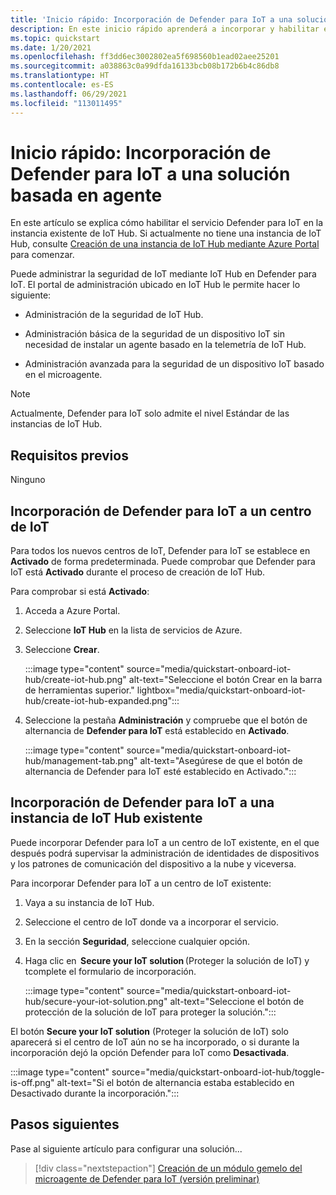 ```yaml
---
title: 'Inicio rápido: Incorporación de Defender para IoT a una solución basada en agente'
description: En este inicio rápido aprenderá a incorporar y habilitar el servicio de seguridad Defender para IoT en Azure IoT Hub.
ms.topic: quickstart
ms.date: 1/20/2021
ms.openlocfilehash: ff3dd6ec3002802ea5f698560b1ead02aee25201
ms.sourcegitcommit: a038863c0a99dfda16133bcb08b172b6b4c86db8
ms.translationtype: HT
ms.contentlocale: es-ES
ms.lasthandoff: 06/29/2021
ms.locfileid: "113011495"
---
```

# <a name="quickstart-onboard-defender-for-iot-to-an-agent-based-solution"></a>Inicio rápido: Incorporación de Defender para IoT a una solución basada en agente

En este artículo se explica cómo habilitar el servicio Defender para IoT en la instancia existente de IoT Hub. Si actualmente no tiene una instancia de IoT Hub, consulte [Creación de una instancia de IoT Hub mediante Azure Portal](../../iot-hub/iot-hub-create-through-portal.md) para comenzar.

Puede administrar la seguridad de IoT mediante IoT Hub en Defender para IoT. El portal de administración ubicado en IoT Hub le permite hacer lo siguiente: 

- Administración de la seguridad de IoT Hub.

- Administración básica de la seguridad de un dispositivo IoT sin necesidad de instalar un agente basado en la telemetría de IoT Hub. 

- Administración avanzada para la seguridad de un dispositivo IoT basado en el microagente.

> [!NOTE]
> Actualmente, Defender para IoT solo admite el nivel Estándar de las instancias de IoT Hub.

## <a name="prerequisites"></a>Requisitos previos

Ninguno

## <a name="onboard-defender-for-iot-to-an-iot-hub"></a>Incorporación de Defender para IoT a un centro de IoT

Para todos los nuevos centros de IoT, Defender para IoT se establece en **Activado** de forma predeterminada. Puede comprobar que Defender para IoT está **Activado** durante el proceso de creación de IoT Hub.

Para comprobar si está **Activado**:

1. Acceda a Azure Portal.

1. Seleccione **IoT Hub** en la lista de servicios de Azure.

1. Seleccione **Crear**.

    :::image type="content" source="media/quickstart-onboard-iot-hub/create-iot-hub.png" alt-text="Seleccione el botón Crear en la barra de herramientas superior." lightbox="media/quickstart-onboard-iot-hub/create-iot-hub-expanded.png":::

1. Seleccione la pestaña **Administración** y compruebe que el botón de alternancia de **Defender para IoT** está establecido en **Activado**.

    :::image type="content" source="media/quickstart-onboard-iot-hub/management-tab.png" alt-text="Asegúrese de que el botón de alternancia de Defender para IoT esté establecido en Activado.":::

## <a name="onboard-defender-for-iot-to-an-existing-iot-hub"></a>Incorporación de Defender para IoT a una instancia de IoT Hub existente

Puede incorporar Defender para IoT a un centro de IoT existente, en el que después podrá supervisar la administración de identidades de dispositivos y los patrones de comunicación del dispositivo a la nube y viceversa.

Para incorporar Defender para IoT a un centro de IoT existente:

1. Vaya a su instancia de IoT Hub. 

1. Seleccione el centro de IoT donde va a incorporar el servicio.

1. En la sección **Seguridad**, seleccione cualquier opción.

1. Haga clic en  **Secure your IoT solution** (Proteger la solución de IoT) y tcomplete el formulario de incorporación. 

    :::image type="content" source="media/quickstart-onboard-iot-hub/secure-your-iot-solution.png" alt-text="Seleccione el botón de protección de la solución de IoT para proteger la solución.":::

El botón **Secure your IoT solution** (Proteger la solución de IoT) solo aparecerá si el centro de IoT aún no se ha incorporado, o si durante la incorporación dejó la opción Defender para IoT como **Desactivada**.

:::image type="content" source="media/quickstart-onboard-iot-hub/toggle-is-off.png" alt-text="Si el botón de alternancia estaba establecido en Desactivado durante la incorporación.":::

## <a name="next-steps"></a>Pasos siguientes

Pase al siguiente artículo para configurar una solución...

> [!div class="nextstepaction"]
> [Creación de un módulo gemelo del microagente de Defender para IoT (versión preliminar)](quickstart-create-micro-agent-module-twin.md)
